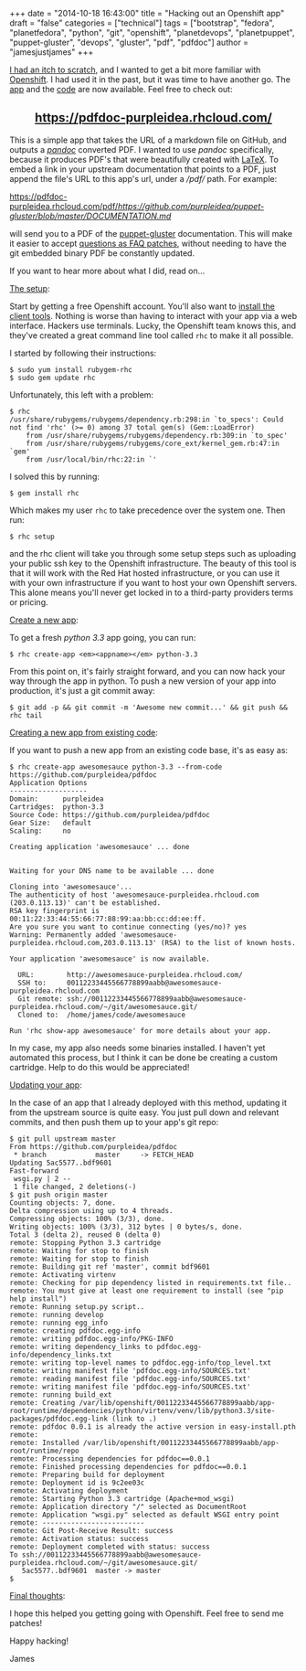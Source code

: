 +++
date = "2014-10-18 16:43:00"
title = "Hacking out an Openshift app"
draft = "false"
categories = ["technical"]
tags = ["bootstrap", "fedora", "planetfedora", "python", "git", "openshift", "planetdevops", "planetpuppet", "puppet-gluster", "devops", "gluster", "pdf", "pdfdoc"]
author = "jamesjustjames"
+++

<a href="https://github.com/purpleidea/puppet-gluster/commit/a4bf5cad81ca66212f4c8e52edb2e816b8895690">I had an itch to scratch</a>, and I wanted to get a bit more familiar with <a href="https://www.openshift.com/">Openshift</a>. I had used it in the past, but it was time to have another go. The <a href="https://pdfdoc-purpleidea.rhcloud.com/">app</a> and the <a href="https://github.com/purpleidea/pdfdoc/">code</a> are now available. Feel free to check out:
<h2 style="text-align:center;"><a href="https://pdfdoc-purpleidea.rhcloud.com/">https://pdfdoc-purpleidea.rhcloud.com/</a></h2>
This is a simple app that takes the URL of a markdown file on GitHub, and outputs a <a href="https://github.com/jgm/pandoc/"><em>pandoc</em></a> converted PDF. I wanted to use <em>pandoc</em> specifically, because it produces PDF's that were beautifully created with <a href="https://en.wikipedia.org/wiki/Latex">LaTeX</a>. To embed a link in your upstream documentation that points to a PDF, just append the file's URL to this app's url, under a <em>/pdf/</em> path. For example:

<a href="https://pdfdoc-purpleidea.rhcloud.com/pdf/https://github.com/purpleidea/puppet-gluster/blob/master/DOCUMENTATION.md">https://pdfdoc-purpleidea.rhcloud.com/pdf/<em>https://github.com/purpleidea/puppet-gluster/blob/master/DOCUMENTATION.md</em></a>

will send you to a PDF of the <a href="https://github.com/purpleidea/puppet-gluster">puppet-gluster</a> documentation. This will make it easier to accept <a href="https://github.com/purpleidea/puppet-gluster/commit/f2c2c85c0a17f1694e6a4c6e53aca75357180bc3">questions as FAQ patches</a>, without needing to have the git embedded binary PDF be constantly updated.

If you want to hear more about what I did, read on...

<span style="text-decoration:underline;">The setup</span>:

Start by getting a free Openshift account. You'll also want to <a href="https://developers.openshift.com/en/getting-started-client-tools.html#fedora">install the client tools</a>. Nothing is worse than having to interact with your app via a web interface. Hackers use terminals. Lucky, the Openshift team knows this, and they've created a great command line tool called <code>rhc</code> to make it all possible.

I started by following their instructions:
```
$ sudo yum install rubygem-rhc
$ sudo gem update rhc
```
Unfortunately, this left with a problem:
```
$ rhc
/usr/share/rubygems/rubygems/dependency.rb:298:in `to_specs': Could not find 'rhc' (>= 0) among 37 total gem(s) (Gem::LoadError)
    from /usr/share/rubygems/rubygems/dependency.rb:309:in `to_spec'
    from /usr/share/rubygems/rubygems/core_ext/kernel_gem.rb:47:in `gem'
    from /usr/local/bin/rhc:22:in `'
```
I solved this by running:
```
$ gem install rhc
```
Which makes my user <code>rhc</code> to take precedence over the system one. Then run:
```
$ rhc setup
```
and the rhc client will take you through some setup steps such as uploading your public ssh key to the Openshift infrastructure. The beauty of this tool is that it will work with the Red Hat hosted infrastructure, or you can use it with your own infrastructure if you want to host your own Openshift servers. This alone means you'll never get locked in to a third-party providers terms or pricing.

<span style="text-decoration:underline;">Create a new app</span>:

To get a fresh <em>python 3.3</em> app going, you can run:
```
$ rhc create-app <em><appname></em> python-3.3
```
From this point on, it's fairly straight forward, and you can now hack your way through the app in python. To push a new version of your app into production, it's just a git commit away:
```
$ git add -p && git commit -m 'Awesome new commit...' && git push && rhc tail
```
<span style="text-decoration:underline;">Creating a new app from existing code</span>:

If you want to push a new app from an existing code base, it's as easy as:
```
$ rhc create-app awesomesauce python-3.3 --from-code https://github.com/purpleidea/pdfdoc
Application Options
-------------------
Domain:      purpleidea
Cartridges:  python-3.3
Source Code: https://github.com/purpleidea/pdfdoc
Gear Size:   default
Scaling:     no

Creating application 'awesomesauce' ... done


Waiting for your DNS name to be available ... done

Cloning into 'awesomesauce'...
The authenticity of host 'awesomesauce-purpleidea.rhcloud.com (203.0.113.13)' can't be established.
RSA key fingerprint is 00:11:22:33:44:55:66:77:88:99:aa:bb:cc:dd:ee:ff.
Are you sure you want to continue connecting (yes/no)? yes
Warning: Permanently added 'awesomesauce-purpleidea.rhcloud.com,203.0.113.13' (RSA) to the list of known hosts.

Your application 'awesomesauce' is now available.

  URL:        http://awesomesauce-purpleidea.rhcloud.com/
  SSH to:     00112233445566778899aabb@awesomesauce-purpleidea.rhcloud.com
  Git remote: ssh://00112233445566778899aabb@awesomesauce-purpleidea.rhcloud.com/~/git/awesomesauce.git/
  Cloned to:  /home/james/code/awesomesauce

Run 'rhc show-app awesomesauce' for more details about your app.
```
In my case, my app also needs some binaries installed. I haven't yet automated this process, but I think it can be done be creating a custom cartridge. Help to do this would be appreciated!

<span style="text-decoration:underline;">Updating your app</span>:

In the case of an app that I already deployed with this method, updating it from the upstream source is quite easy. You just pull down and relevant commits, and then push them up to your app's git repo:
```
$ git pull upstream master 
From https://github.com/purpleidea/pdfdoc
 * branch            master     -> FETCH_HEAD
Updating 5ac5577..bdf9601
Fast-forward
 wsgi.py | 2 --
 1 file changed, 2 deletions(-)
$ git push origin master 
Counting objects: 7, done.
Delta compression using up to 4 threads.
Compressing objects: 100% (3/3), done.
Writing objects: 100% (3/3), 312 bytes | 0 bytes/s, done.
Total 3 (delta 2), reused 0 (delta 0)
remote: Stopping Python 3.3 cartridge
remote: Waiting for stop to finish
remote: Waiting for stop to finish
remote: Building git ref 'master', commit bdf9601
remote: Activating virtenv
remote: Checking for pip dependency listed in requirements.txt file..
remote: You must give at least one requirement to install (see "pip help install")
remote: Running setup.py script..
remote: running develop
remote: running egg_info
remote: creating pdfdoc.egg-info
remote: writing pdfdoc.egg-info/PKG-INFO
remote: writing dependency_links to pdfdoc.egg-info/dependency_links.txt
remote: writing top-level names to pdfdoc.egg-info/top_level.txt
remote: writing manifest file 'pdfdoc.egg-info/SOURCES.txt'
remote: reading manifest file 'pdfdoc.egg-info/SOURCES.txt'
remote: writing manifest file 'pdfdoc.egg-info/SOURCES.txt'
remote: running build_ext
remote: Creating /var/lib/openshift/00112233445566778899aabb/app-root/runtime/dependencies/python/virtenv/venv/lib/python3.3/site-packages/pdfdoc.egg-link (link to .)
remote: pdfdoc 0.0.1 is already the active version in easy-install.pth
remote: 
remote: Installed /var/lib/openshift/00112233445566778899aabb/app-root/runtime/repo
remote: Processing dependencies for pdfdoc==0.0.1
remote: Finished processing dependencies for pdfdoc==0.0.1
remote: Preparing build for deployment
remote: Deployment id is 9c2ee03c
remote: Activating deployment
remote: Starting Python 3.3 cartridge (Apache+mod_wsgi)
remote: Application directory "/" selected as DocumentRoot
remote: Application "wsgi.py" selected as default WSGI entry point
remote: -------------------------
remote: Git Post-Receive Result: success
remote: Activation status: success
remote: Deployment completed with status: success
To ssh://00112233445566778899aabb@awesomesauce-purpleidea.rhcloud.com/~/git/awesomesauce.git/
   5ac5577..bdf9601  master -> master
$
```
<span style="text-decoration:underline;">Final thoughts</span>:

I hope this helped you getting going with Openshift. Feel free to send me patches!

Happy hacking!

James

